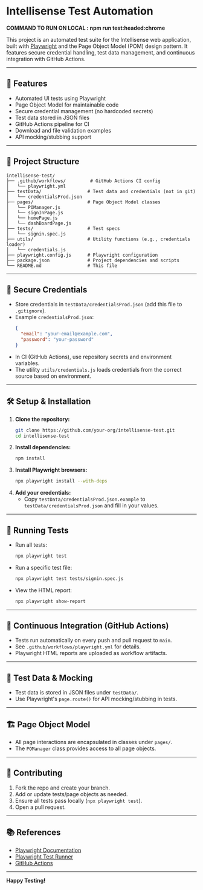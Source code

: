 # Intellisense Test Automation
**COMMAND TO RUN ON LOCAL : npm run test:headed:chrome**

This project is an automated test suite for the Intellisense web application, built with [Playwright](https://playwright.dev/) and the Page Object Model (POM) design pattern. It features secure credential handling, test data management, and continuous integration with GitHub Actions.

---

## 🚀 Features
- Automated UI tests using Playwright
- Page Object Model for maintainable code
- Secure credential management (no hardcoded secrets)
- Test data stored in JSON files
- GitHub Actions pipeline for CI
- Download and file validation examples
- API mocking/stubbing support

---

## 📁 Project Structure

```
intellisense-test/
├── .github/workflows/         # GitHub Actions CI config
│   └── playwright.yml
├── testData/                 # Test data and credentials (not in git)
│   └── credentialsProd.json
├── pages/                    # Page Object Model classes
│   └── POManager.js
│   └── signInPage.js
│   └── homePage.js
│   └── dashBoardPage.js
├── tests/                    # Test specs
│   └── signin.spec.js
├── utils/                    # Utility functions (e.g., credentials loader)
│   └── credentials.js
├── playwright.config.js      # Playwright configuration
├── package.json              # Project dependencies and scripts
└── README.md                 # This file
```

---

## 🔐 Secure Credentials
- Store credentials in `testData/credentialsProd.json` (add this file to `.gitignore`).
- Example `credentialsProd.json`:
  ```json
  {
    "email": "your-email@example.com",
    "password": "your-password"
  }
  ```
- In CI (GitHub Actions), use repository secrets and environment variables.
- The utility `utils/credentials.js` loads credentials from the correct source based on environment.

---

## 🛠️ Setup & Installation

1. **Clone the repository:**
   ```bash
   git clone https://github.com/your-org/intellisense-test.git
   cd intellisense-test
   ```
2. **Install dependencies:**
   ```bash
   npm install
   ```
3. **Install Playwright browsers:**
   ```bash
   npx playwright install --with-deps
   ```
4. **Add your credentials:**
   - Copy `testData/credentialsProd.json.example` to `testData/credentialsProd.json` and fill in your values.

---

## 🧪 Running Tests

- Run all tests:
  ```bash
  npx playwright test
  ```
- Run a specific test file:
  ```bash
  npx playwright test tests/signin.spec.js
  ```
- View the HTML report:
  ```bash
  npx playwright show-report
  ```

---

## 🤖 Continuous Integration (GitHub Actions)
- Tests run automatically on every push and pull request to `main`.
- See `.github/workflows/playwright.yml` for details.
- Playwright HTML reports are uploaded as workflow artifacts.

---

## 🧩 Test Data & Mocking
- Test data is stored in JSON files under `testData/`.
- Use Playwright's `page.route()` for API mocking/stubbing in tests.

---

## 🏗️ Page Object Model
- All page interactions are encapsulated in classes under `pages/`.
- The `POManager` class provides access to all page objects.

---

## 👥 Contributing
1. Fork the repo and create your branch.
2. Add or update tests/page objects as needed.
3. Ensure all tests pass locally (`npx playwright test`).
4. Open a pull request.

---

## 📚 References
- [Playwright Documentation](https://playwright.dev/docs/intro)
- [Playwright Test Runner](https://playwright.dev/docs/test-intro)
- [GitHub Actions](https://docs.github.com/en/actions)

---

**Happy Testing!**
